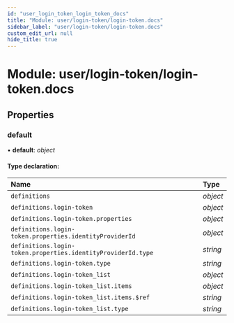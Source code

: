 ```yaml
---
id: "user_login_token_login_token_docs"
title: "Module: user/login-token/login-token.docs"
sidebar_label: "user/login-token/login-token.docs"
custom_edit_url: null
hide_title: true
---
```


# Module: user/login-token/login-token.docs

## Properties

### default

• **default**: *object*

#### Type declaration:

| Name | Type |
| :------ | :------ |
| `definitions` | *object* |
| `definitions.login-token` | *object* |
| `definitions.login-token.properties` | *object* |
| `definitions.login-token.properties.identityProviderId` | *object* |
| `definitions.login-token.properties.identityProviderId.type` | *string* |
| `definitions.login-token.type` | *string* |
| `definitions.login-token_list` | *object* |
| `definitions.login-token_list.items` | *object* |
| `definitions.login-token_list.items.$ref` | *string* |
| `definitions.login-token_list.type` | *string* |
